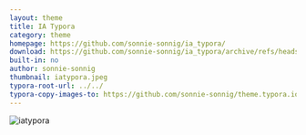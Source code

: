 ```yaml
---
layout: theme
title: IA Typora
category: theme
homepage: https://github.com/sonnie-sonnig/ia_typora/
download: https://github.com/sonnie-sonnig/ia_typora/archive/refs/heads/main.zip
built-in: no
author: sonnie-sonnig
thumbnail: iatypora.jpeg
typora-root-url: ../../
typora-copy-images-to: https://github.com/sonnie-sonnig/theme.typora.io/blob/gh-pages/media/thumbnails/iatypora.jpeg
---
```

![iatypora](https://github.com/sonnie-sonnig/ia_typora/blob/main/iatypora.jpeg)
